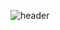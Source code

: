 ![header](https://capsule-render.vercel.app/api?type=waving&color=0:0066CC,40:0059B3,60:004080,80:003366,100:001A33&height=180&text=Daniel%20Lee&fontColor=FFFFFF&fontSize=70)
